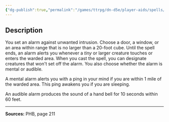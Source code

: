 ```yaml
---
{"dg-publish":true,"permalink":"/games/ttrpg/dn-d5e/player-aids/spells/level-1/alarm/","tags":["TTRPG/DND/5e","verbal","somatic","material","ritual","detection"]}
---
```



## Description
You set an alarm against unwanted intrusion.
Choose a door, a window, or an area within range that is no larger than a 20-foot cube.
Until the spell ends, an alarm alerts you whenever a *tiny* or larger creature touches or enters the warded area.
When you cast the spell, you can designate creatures that won't set off the alarm.
You also choose whether the alarm is mental or audible.

A mental alarm alerts you with a ping in your mind if you are within 1 mile of the warded area.
This ping awakens you if you are sleeping.

An audible alarm produces the sound of a hand bell for 10 seconds within 60 feet.

---

**Sources:** PHB, page 211
